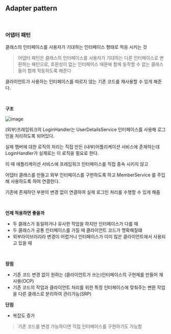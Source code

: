 ## Adapter pattern

<br>

### 어댑터 패턴

클래스의 인터페이스를 사용자가 기대하는 인터페이스 형태로 적응 시키는 것

> 어댑터 패턴은 클래스의 인터페이스를 사용자가 기대하는 다른 인터페이스로 변환하는 패턴으로, 호환성이 없는 인터페이스 때문에 함께 동작할 수 없는 클래스들이 함께 작동하도록 해준다


클라이언트가 사용하는 인터페이스를 따르지 않는 기존 코드를 재사용할 수 있게 해준다.

<br>

**구조**

![image](https://user-images.githubusercontent.com/76927397/186638192-f4683ec4-ead1-4b7a-8d2e-62b2b8f655c7.png)

(외부)프레임워크의 LoginHandler는 UserDetailsService 인터페이스를 사용해 로그인을 처리하도록 되어있다.

실제 멤버에 대한 로직의 처리는 직접 만든 (내부)어플리케이션 서비스에 존재하는데 LoginHandler가 실제로는 이 로직을 필요로 한다.

이 때 애플리케이션 서비스에 프레임워크 인터페이스를 직접 종속 시키지 않고 

어댑터 클래스를 만들고 외부 인터페이스를 구현하도록 하고 MemberService 를 주입해 사용하도록 하여 연결한다.

기존에 존재하던 부분의 변경 없이 연결하여 실제 로그인 처리를 수행할 수 있게 해줌

<br>

**언제 적용하면 좋을까**

- 두 클래스가 동일하거나 유사한 작업을 하지만 인터페이스가 다를 때
- 두 클래스가 공통 인터페이스를 가질 때 클라이언트 코드가 명확해질떄
- 외부라이브러리라 변경이 어렵거나 인터페이스가 이미 많은 클라이언트에서 사용되고 있을 때


<br>

**장점**
- 기존 코드 변경 없이 원하는 (클라이언트가 쓰는)인터페이스의 구현체를 만들어 재사용(OCP)
- 기존 코드의 작업과 클라이언트 처리를 위한 특정 인터페이스에 맞춰주는 변환 작업을 다른 클래스로 분리하여 관리가능(SRP)

**단점**
- 복잡도 증가
> 기존 코드를 변경 가능하다면 직접 인터페이스를 구현하기도 가능함


<br>

